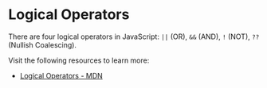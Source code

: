 # Logical Operators

There are four logical operators in JavaScript: `||` (OR), `&&` (AND), `!` (NOT), `??` (Nullish Coalescing).

Visit the following resources to learn more:

- [Logical Operators - MDN](https://developer.mozilla.org/en-US/docs/Web/JavaScript/Reference/Operators#binary_logical_operators)

